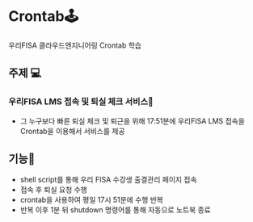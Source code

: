 # Crontab🕹
우리FISA 클라우드엔지니어링 Crontab 학습

## 주제 💻

### 우리FISA LMS 접속 및 퇴실 체크 서비스🚌
- 그 누구보다 빠른 퇴실 체크 및 퇴근을 위해 17:51분에 우리FISA LMS 접속을 Crontab을 이용해서 서비스를 제공

## 기능🔧
- shell script를 통해 우리 FISA 수강생 출결관리 페이지 접속
- 접속 후 퇴실 요청 수행
- crontab을 사용하여 평일 17시 51분에 수행 반복
- 반복 이후 1분 뒤 shutdown 명령어를 통해 자동으로 노트북 종료
